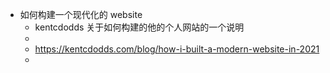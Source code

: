 - 如何构建一个现代化的 website
	- kentcdodds 关于如何构建的他的个人网站的一个说明
	-
	- https://kentcdodds.com/blog/how-i-built-a-modern-website-in-2021
	-